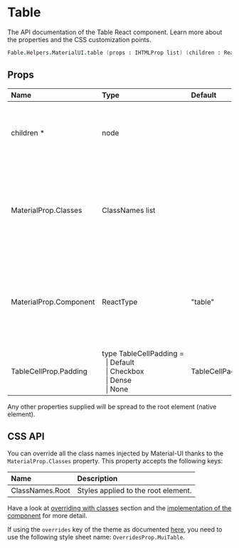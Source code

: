 # Table

<p class="description">The API documentation of the Table React component. Learn more about the properties and the CSS customization points.</p>

```fsharp
Fable.Helpers.MaterialUI.table (props : IHTMLProp list) (children : ReactElement list) : ReactElement
```



## Props

| Name | Type | Default | Description |
|:-----|:-----|:--------|:------------|
| <span class="prop-name required">children *</span> | <span class="prop-type">node</span> |   | The content of the table, normally `TableHead` and `TableBody`. |
| <span class="prop-name">MaterialProp.Classes</span> | <span class="prop-type">ClassNames list</span> |   | Override or extend the styles applied to the component.  See CSS API below for more details.  |
| <span class="prop-name">MaterialProp.Component</span> | <span class="prop-type">ReactType</span> | <span class="prop-default">"table"</span> | The component used for the root node. Either a string to use a DOM element or a component. |
| <span class="prop-name">TableCellProp.Padding</span> | <span class="prop-type">type&nbsp;TableCellPadding&nbsp;=<br>&nbsp;&nbsp;&#124;&nbsp;Default<br>&nbsp;&nbsp;&#124;&nbsp;Checkbox<br>&nbsp;&nbsp;&#124;&nbsp;Dense<br>&nbsp;&nbsp;&#124;&nbsp;None<br></span> | <span class="prop-default">TableCellPadding.Default</span> | Allows TableCells to inherit padding of the Table. |

Any other properties supplied will be spread to the root element (native element).

## CSS API

You can override all the class names injected by Material-UI thanks to the `MaterialProp.Classes` property.
This property accepts the following keys:


| Name | Description |
|:-----|:------------|
| <span class="prop-name">ClassNames.Root</span> | Styles applied to the root element.

Have a look at [overriding with classes](#/customization/overrides) section
and the [implementation of the component](https://github.com/mui-org/material-ui/tree/master/packages/material-ui/src/Table/Table.js)
for more detail.

If using the `overrides` key of the theme as documented
[here](#/customization/themes),
you need to use the following style sheet name: `OverridesProp.MuiTable`.

<!--## Demos-->

<!--- [Tables](/demos/tables/)-->

